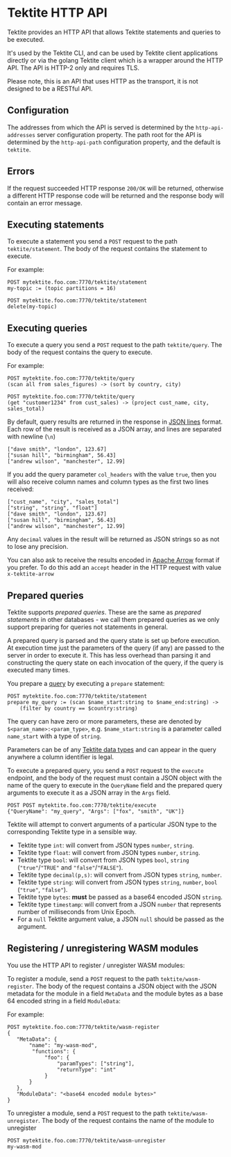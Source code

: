 # Tektite HTTP API

Tektite provides an HTTP API that allows Tektite statements and queries to be executed.

It's used by the Tektite CLI, and can be used by Tektite client applications directly or via the golang Tektite client
which is a wrapper around the HTTP API. The API is HTTP-2 only and requires TLS.

Please note, this is an API that uses HTTP as the transport, it is not designed to be a RESTful API.

## Configuration

The addresses from which the API is served is determined by the `http-api-addresses` server configuration
property. The path root for the API is determined by the `http-api-path` configuration property, and the default is
`tektite`.

## Errors

If the request succeeded HTTP response `200/OK` will be returned, otherwise a different HTTP response code will be returned
and the response body will contain an error message.


## Executing statements

To execute a statement you send a `POST` request to the path `tektite/statement`. The body of the request contains the
statement to execute.

For example:

```
POST mytektite.foo.com:7770/tektite/statement
my-topic := (topic partitions = 16)
```

```
POST mytektite.foo.com:7770/tektite/statement
delete(my-topic)
```

## Executing queries


To execute a query you send a `POST` request to the path `tektite/query`. The body of the request contains the
query to execute.

For example:

```
POST mytektite.foo.com:7770/tektite/query
(scan all from sales_figures) -> (sort by country, city)
```

```
POST mytektite.foo.com:7770/tektite/query
(get "customer1234" from cust_sales) -> (project cust_name, city, sales_total)
```

By default, query results are returned in the response in [JSON lines](https://jsonlines.org/) format. Each row of the result is
received as a JSON array, and lines are separated with newline (`\n`)

```
["dave smith", "london", 123.67]
["susan hill", "birmingham", 56.43]
["andrew wilson", "manchester", 12.99]
```

If you add the query parameter `col_headers` with the value `true`, then you will also receive column names and column types
as the first two lines received:

```
["cust_name", "city", "sales_total"]
["string", "string", "float"]
["dave smith", "london", 123.67]
["susan hill", "birmingham", 56.43]
["andrew wilson", "manchester", 12.99]
```

Any `decimal` values in the result will be returned as JSON strings so as not to lose any precision.

You can also ask to receive the results encoded in [Apache Arrow](https://arrow.apache.org/) format if you prefer. To do this
add an `accept` header in the HTTP request with value `x-tektite-arrow`

## Prepared queries

Tektite supports *prepared queries*. These are the same as *prepared statements* in other databases - we call them prepared
queries as we only support preparing for queries not statements in general.

A prepared query is parsed and the query state is set up before execution. At execution time just the parameters of the
query (if any) are passed to the server in order to execute it. This has less overhead than parsing it and constructing the query
state on each invocation of the query, if the query is executed many times.

You prepare a [query](queries.md) by executing a `prepare` statement:

```
POST mytektite.foo.com:7770/tektite/statement
prepare my_query := (scan $name_start:string to $name_end:string) ->
    (filter by country == $country:string)
```

The query can have zero or more parameters, these are denoted by `$<param_name>:<param_type>`, e.g. `$name_start:string` is 
a parameter called `name_start` with a type of `string`.

Parameters can be of any [Tektite data types](conceptual_model.md#data-types) and can appear in the query anywhere a column
identifier is legal.

To execute a prepared query, you send a `POST` request to the `execute` endpoint, and the body of the request must contain
a JSON object with the name of the query to execute in the `QueryName` field and the prepared query arguments to execute it as a JSON
array in the `Args` field.

```
POST POST mytektite.foo.com:7770/tektite/execute
{"QueryName": "my_query", "Args": ["fox", "smith", "UK"]}
```

Tektite will attempt to convert arguments of a particular JSON type to the corresponding Tektite type in a sensible way.

* Tektite type `int`: will convert from JSON types `number`, `string`.
* Tektite type `float`: will convert from JSON types `number`, `string`.
* Tektite type `bool`: will convert from JSON types `bool`, `string` (`"true"`/`"TRUE"` and `"false"`/`"FALSE"`).
* Tektite type `decimal(p,s)`: will convert from JSON types `string`, `number`.
* Tektite type `string`: will convert from JSON types `string`, `number`, `bool` (`"true"`, `"false"`).
* Tektite type `bytes`: **must** be passed as a base64 encoded JSON `string`.
* Tektite type `timestamp`: will convert from a JSON `number` that represents number of milliseconds from Unix Epoch.
* For a `null` Tektite argument value, a JSON `null` should be passed as the argument.

## Registering / unregistering WASM modules

You use the HTTP API to register / unregister WASM modules:

To register a module, send a `POST` request to the path `tektite/wasm-register`. The body of the request contains a JSON object
with the JSON metadata for the module in a field `MetaData` and the module bytes as a base 64 encoded string in a field `ModuleData`:

For example:

```
POST mytektite.foo.com:7770/tektite/wasm-register
{ 
   "MetaData": {
       "name": "my-wasm-mod",
        "functions": {
            "foo": {
                "paramTypes": ["string"],
                "returnType": "int"
            }
       }
   },
   "ModuleData": "<base64 encoded module bytes>"
}
```

To unregister a module, send a `POST` request to the path `tektite/wasm-unregister`. The body of the request contains the
name of the module to unregister

```
POST mytektite.foo.com:7770/tektite/wasm-unregister
my-wasm-mod
```